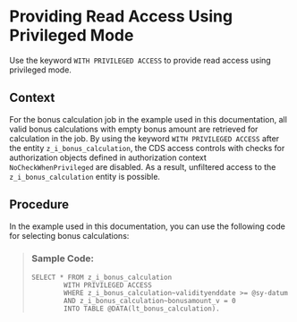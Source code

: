 <!-- loio92a6c4843f0345b9861326ae5ce59819 -->

# Providing Read Access Using Privileged Mode

Use the keyword `WITH PRIVILEGED ACCESS` to provide read access using privileged mode.



## Context

For the bonus calculation job in the example used in this documentation, all valid bonus calculations with empty bonus amount are retrieved for calculation in the job. By using the keyword `WITH PRIVILEGED ACCESS` after the entity `z_i_bonus_calculation`, the CDS access controls with checks for authorization objects defined in authorization context `NoCheckWhenPrivileged` are disabled. As a result, unfiltered access to the `z_i_bonus_calculation` entity is possible.



## Procedure

In the example used in this documentation, you can use the following code for selecting bonus calculations:

 > ### Sample Code:  
> ```
> SELECT * FROM z_i_bonus_calculation
>         WITH PRIVILEGED ACCESS
>         WHERE z_i_bonus_calculation~validityenddate >= @sy-datum
>         AND z_i_bonus_calculation~bonusamount_v = 0
>         INTO TABLE @DATA(lt_bonus_calculation).
> 
> ```

 